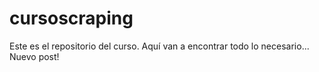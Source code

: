 # cursoscraping
Este es el repositorio del curso.
Aquí van a encontrar todo lo necesario... 
Nuevo post!

